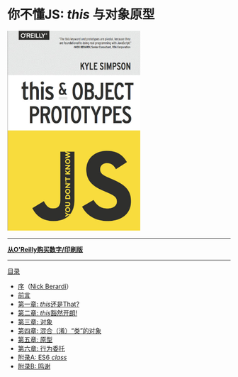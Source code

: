 # 你不懂JS: *this* 与对象原型

<img src="cover.jpg" width="300">

-----

**[从O'Reilly购买数字/印刷版](http://shop.oreilly.com/product/0636920033738.do)**

-----

[目录](toc.md)

* [序](foreword.md)（[Nick Berardi](https://github.com/nberardi)）
* [前言](../preface.md)
* [第一章: *this*还是That?](ch1.md)
* [第二章: *this*豁然开朗!](ch2.md)
* [第三章: 对象](ch3.md)
* [第四章: 混合（淆）“类”的对象](ch4.md)
* [第五章: 原型](ch5.md)
* [第六章: 行为委托](ch6.md)
* [附录A: ES6 *class*](apA.md)
* [附录B: 鸣谢](apB.md)
